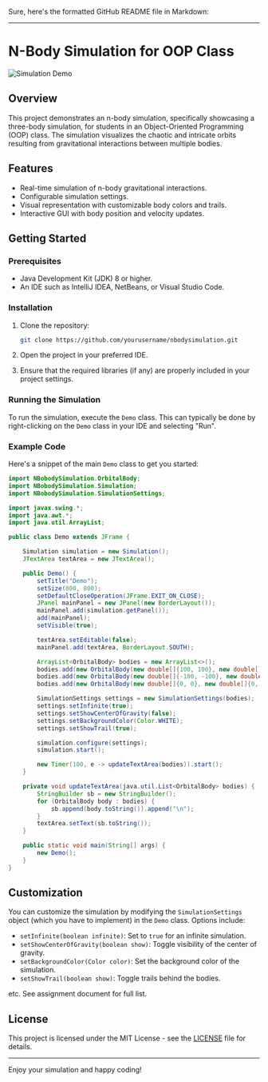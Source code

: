 Sure, here's the formatted GitHub README file in Markdown:

---

# N-Body Simulation for OOP Class

![Simulation Demo](https://media.giphy.com/media/l3vR85PnGsBwu1PFK/giphy.gif)

## Overview

This project demonstrates an n-body simulation, specifically showcasing a three-body simulation, for students in an Object-Oriented Programming (OOP) class. The simulation visualizes the chaotic and intricate orbits resulting from gravitational interactions between multiple bodies.

## Features

- Real-time simulation of n-body gravitational interactions.
- Configurable simulation settings.
- Visual representation with customizable body colors and trails.
- Interactive GUI with body position and velocity updates.

## Getting Started

### Prerequisites

- Java Development Kit (JDK) 8 or higher.
- An IDE such as IntelliJ IDEA, NetBeans, or Visual Studio Code.

### Installation

1. Clone the repository:
   ```bash
   git clone https://github.com/yourusername/nbodysimulation.git
   ```

2. Open the project in your preferred IDE.

3. Ensure that the required libraries (if any) are properly included in your project settings.

### Running the Simulation

To run the simulation, execute the `Demo` class. This can typically be done by right-clicking on the `Demo` class in your IDE and selecting "Run".

### Example Code

Here's a snippet of the main `Demo` class to get you started:

```java
import NBobodySimulation.OrbitalBody;
import NBobodySimulation.Simulation;
import NBobodySimulation.SimulationSettings;

import javax.swing.*;
import java.awt.*;
import java.util.ArrayList;

public class Demo extends JFrame {

    Simulation simulation = new Simulation();
    JTextArea textArea = new JTextArea();

    public Demo() {
        setTitle("Demo");
        setSize(800, 800);
        setDefaultCloseOperation(JFrame.EXIT_ON_CLOSE);
        JPanel mainPanel = new JPanel(new BorderLayout());
        mainPanel.add(simulation.getPanel());
        add(mainPanel);
        setVisible(true);

        textArea.setEditable(false);
        mainPanel.add(textArea, BorderLayout.SOUTH);

        ArrayList<OrbitalBody> bodies = new ArrayList<>();
        bodies.add(new OrbitalBody(new double[]{100, 100}, new double[]{30, 0}, 1, Color.RED));
        bodies.add(new OrbitalBody(new double[]{-100, -100}, new double[]{-30, 0}, 1, Color.BLUE));
        bodies.add(new OrbitalBody(new double[]{0, 0}, new double[]{0, 1}, 1, Color.GREEN));

        SimulationSettings settings = new SimulationSettings(bodies);
        settings.setInfinite(true);
        settings.setShowCenterOfGravity(false);
        settings.setBackgroundColor(Color.WHITE);
        settings.setShowTrail(true);

        simulation.configure(settings);
        simulation.start();

        new Timer(100, e -> updateTextArea(bodies)).start();
    }

    private void updateTextArea(java.util.List<OrbitalBody> bodies) {
        StringBuilder sb = new StringBuilder();
        for (OrbitalBody body : bodies) {
            sb.append(body.toString()).append("\n");
        }
        textArea.setText(sb.toString());
    }

    public static void main(String[] args) {
        new Demo();
    }
}
```

## Customization

You can customize the simulation by modifying the `SimulationSettings` object (which you have to implement) in the `Demo` class. Options include:

- `setInfinite(boolean infinite)`: Set to `true` for an infinite simulation.
- `setShowCenterOfGravity(boolean show)`: Toggle visibility of the center of gravity.
- `setBackgroundColor(Color color)`: Set the background color of the simulation.
- `setShowTrail(boolean show)`: Toggle trails behind the bodies.

etc. See assignment document for full list.

## License

This project is licensed under the MIT License - see the [LICENSE](LICENSE) file for details.

---

Enjoy your simulation and happy coding!
